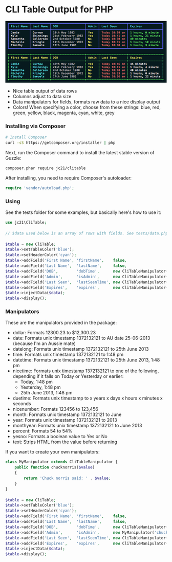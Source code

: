 CLI Table Output for PHP
================================================

![Example](example.png)

- Nice table output of data rows
- Columns adjust to data size
- Data manipulators for fields, formats raw data to a nice display output
- Colors! When specifying a color, choose from these strings: blue, red, green,
  yellow, black, magenta, cyan, white, grey

### Installing via Composer

```bash
# Install Composer
curl -sS https://getcomposer.org/installer | php
```

Next, run the Composer command to install the latest stable version of Guzzle:

```bash
composer.phar require jc21/clitable
```

After installing, you need to require Composer's autoloader:

```php
require 'vendor/autoload.php';
```

### Using

See the tests folder for some examples, but basically here's how to use it:

```php
use jc21\CliTable;

// $data used below is an array of rows with fields. See tests/data.php for an example.

$table = new CliTable;
$table->setTableColor('blue');
$table->setHeaderColor('cyan');
$table->addField('First Name', 'firstName',    false,                               'white');
$table->addField('Last Name',  'lastName',     false,                               'white');
$table->addField('DOB',        'dobTime',      new CliTableManipulator('datelong'));
$table->addField('Admin',      'isAdmin',      new CliTableManipulator('yesno'),    'yellow');
$table->addField('Last Seen',  'lastSeenTime', new CliTableManipulator('nicetime'), 'red');
$table->addField('Expires',    'expires',      new CliTableManipulator('duetime'),  'green');
$table->injectData($data);
$table->display();
```

### Manipulators

These are the manipulators provided in the package:

- dollar: Formats 12300.23 to $12,300.23
- date: Formats unix timestamp 1372132121 to AU date 25-06-2013 (because I'm an Aussie mate)
- datelong: Formats unix timestamp 1372132121 to 25th June 2013
- time: Formats unix timestamp 1372132121 to 1:48 pm
- datetime: Formats unix timestamp 1372132121 to 25th June 2013, 1:48 pm
- nicetime: Formats unix timestamp 1372132121 to one of the following, depending if it falls on Today or Yesterday or earlier:
  - Today, 1:48 pm
  - Yesterday, 1:48 pm
  - 25th June 2013, 1:48 pm
- duetime: Formats unix timestamp to x years x days x hours x minutes x seconds
- nicenumber: Formats 123456 to 123,456
- month: Formats unix timestamp 1372132121 to June
- year: Formats unix timestamp 1372132121 to 2013
- monthyear: Formats unix timestamp 1372132121 to June 2013
- percent: Formats 54 to 54%
- yesno: Formats a boolean value to Yes or No
- text: Strips HTML from the value before returning

If you want to create your own manipulators:

```php
class MyManipulator extends CliTableManipulator {
	public function chucknorris($value)
	{
		return 'Chuck norris said: ' . $value;
	}
}

$table = new CliTable;
$table->setTableColor('blue');
$table->setHeaderColor('cyan');
$table->addField('First Name', 'firstName',    false,                               'white');
$table->addField('Last Name',  'lastName',     false,                               'white');
$table->addField('DOB',        'dobTime',      new CliTableManipulator('datelong'));
$table->addField('Admin',      'isAdmin',      new MyManipulator('chucknorris'),    'yellow');
$table->addField('Last Seen',  'lastSeenTime', new CliTableManipulator('nicetime'), 'red');
$table->addField('Expires',    'expires',      new CliTableManipulator('duetime'),  'green');
$table->injectData($data);
$table->display();
```
